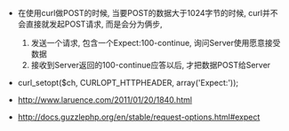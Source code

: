 * 在使用curl做POST的时候, 当要POST的数据大于1024字节的时候, curl并不会直接就发起POST请求, 而是会分为俩步,
  
  1. 发送一个请求, 包含一个Expect:100-continue, 询问Server使用愿意接受数据
  2. 接收到Server返回的100-continue应答以后, 才把数据POST给Server
 
* curl_setopt($ch, CURLOPT_HTTPHEADER, array('Expect:'));

* http://www.laruence.com/2011/01/20/1840.html
* http://docs.guzzlephp.org/en/stable/request-options.html#expect
